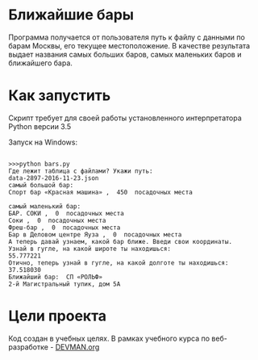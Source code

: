 # Ближайшие бары

Программа получается от пользователя путь к файлу с данными по барам Москвы, его текущее местоположение.
В качестве результата выдает названия самых больших баров, самых маленьких баров и ближайшего бара.

# Как запустить

Скрипт требует для своей работы установленного интерпретатора Python версии 3.5

Запуск на Windows:

```#!bash

>>>python bars.py
Где лежит таблица с файлами? Укажи путь:
data-2897-2016-11-23.json
самый большой бар:
Спорт бар «Красная машина» ,  450  посадочных места
 
самый маленький бар:
БАР. СОКИ ,  0  посадочных места
Соки ,  0  посадочных места
Фреш-бар ,  0  посадочных места
Бар в Деловом центре Яуза ,  0  посадочных места
А теперь давай узнаем, какой бар ближе. Введи свои координаты.
Узнай в гугле, на какой широте ты находишься:
55.777221
Отично, теперь узнай в гугле, на какой долготе ты находишься:
37.518030
Ближайший бар:  СП «РОЛЬФ»
2-й Магистральный тупик, дом 5А

```


# Цели проекта

Код создан в учебных целях. В рамках учебного курса по веб-разработке - [DEVMAN.org](https://devman.org)
